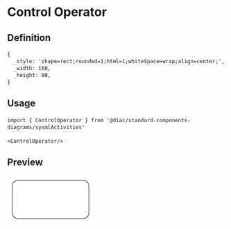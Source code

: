 # Control Operator

## Definition

```
{
  _style: 'shape=rect;rounded=1;html=1;whiteSpace=wrap;align=center;',
  _width: 160,
  _height: 80,
}
```

## Usage

```
import { ControlOperator } from '@diac/standard-components-diagrams/sysmlActivities'

<ControlOperator/>
```

## Preview

<img src="./control-operator.png" width="200"/>
